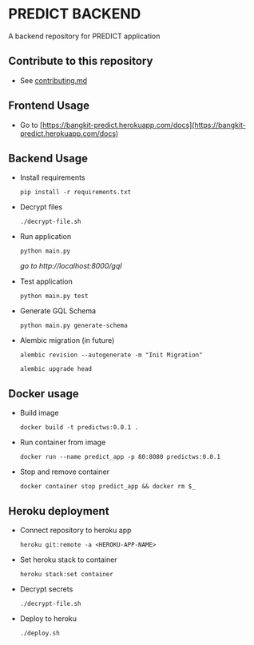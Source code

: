 # PREDICT BACKEND
A backend repository for PREDICT application

## Contribute to this repository
* See [contributing.md](contributing.md)

## Frontend Usage
* Go to [https://bangkit-predict.herokuapp.com/docs](https://bangkit-predict.herokuapp.com/docs)

## Backend Usage
* Install requirements
    ```
    pip install -r requirements.txt
    ```
* Decrypt files
    ```
    ./decrypt-file.sh
    ```
* Run application
    ```
    python main.py
    ```
    _go to http://localhost:8000/gql_

* Test application
    ```
    python main.py test
    ```

* Generate GQL Schema
    ```
    python main.py generate-schema
    ```

* Alembic migration (in future)
    ```
    alembic revision --autogenerate -m "Init Migration"

    alembic upgrade head
    ```

## Docker usage
* Build image
    ```
    docker build -t predictws:0.0.1 .
    ```
* Run container from image
    ```
    docker run --name predict_app -p 80:8080 predictws:0.0.1
    ```
* Stop and remove container
    ```
    docker container stop predict_app && docker rm $_
    ```

## Heroku deployment
* Connect repository to heroku app
    ```
    heroku git:remote -a <HEROKU-APP-NAME>
    ```
* Set heroku stack to container
    ```
    heroku stack:set container
    ```
* Decrypt secrets
    ```
    ./decrypt-file.sh
    ```
* Deploy to heroku
    ```
    ./deploy.sh
    ```